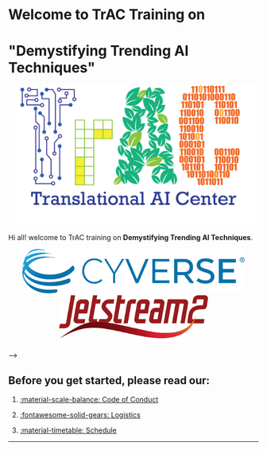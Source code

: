 
# Welcome to TrAC Training on 
# "Demystifying Trending AI Techniques"

<p align="center">
  <img width="500" src="assets/logo.png">
</p>

Hi all! welcome to TrAC training on **Demystifying Trending AI Techniques**. 

<!-- This tutorial is possible because of the resources coming from [AIIRA](https://aiira.iastate.edu/){target=_blank}, [COALESCE](https://coalesce.me.iastate.edu/){target=_blank}, [Cyverse](https://cyverse.org/){target=_blank}, [JetStream2](https://jetstream-cloud.org/){target=_blank}. 

<br></br>

<!-- 
<p align="center">
  <img width="300" src="assets/aiira.png">
  <img width="300" src="assets/coalesce.png">
</p>
 -->

<p align="center">
  <img width="450" src="assets/de/logos/cyverse_logo_2022.png">
  <span> </span>
  <img width="300" src="assets/jetstream2.png">
</p> -->


<!-- 
![!CyVerse Learning Center](assets/de/logos/cyverse_logo_2022.png "CyVerse Learning Center"){ width="450" } 
![JS2](assets/jetstream2.png){ width="300"}
 -->

## Before you get started, please read our:

1. [:material-scale-balance: Code of Conduct](./getting_started/code_conduct.md)

2. [:fontawesome-solid-gears: Logistics](./getting_started/logistics.md)

3. [:material-timetable: Schedule](./getting_started/schedule.md)

-----------------------------------------------------------------------

<!-- **Funding and Citations:**

AI Institute for Resilient Agriculture (AIIRA) is supported by the National Science Foundation [![NSF](assets/nsf.png){width="25"}](https://nsf.gov){target=_blank} and United States Department of Agriculture - National Institute of Food and Agriculture award \#2021-67021-35329

Jetstream-2 is funded entirely by the National Science Foundation [![NSF](assets/nsf.png){width="25"}](https://nsf.gov){target=_blank} under Award Numbers:

[![NSF-2005506](https://img.shields.io/badge/NSF-2005506-blue.svg)](https://www.nsf.gov/awardsearch/showAward?AWD_ID=2005506){target=_blank} 

CyVerse is funded entirely by the National Science Foundation [![NSF](assets/nsf.png){width="25"}](https://nsf.gov){target=_blank} under Award Numbers:

[![NSF-0735191](https://img.shields.io/badge/NSF-0735191-blue.svg)](https://www.nsf.gov/awardsearch/showAward?AWD_ID=0735191){target=_blank}  [![NSF-1265383](https://img.shields.io/badge/NSF-1265383-blue.svg)](https://www.nsf.gov/awardsearch/showAward?AWD_ID=1265383){target=_blank}  [![NSF-1743442](https://img.shields.io/badge/NSF-1743442-blue.svg)](https://www.nsf.gov/awardsearch/showAward?AWD_ID=1743442){target=_blank}

Please cite CyVerse appropriately when you make use of our resources; see [CyVerse citation policy](https://cyverse.org/policies/cite-cyverse){target=_blank}.
 -->
